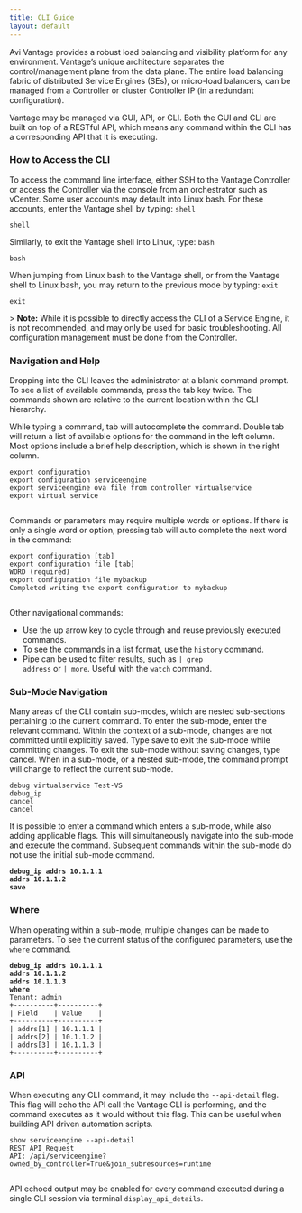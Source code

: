 ```yaml
---
title: CLI Guide
layout: default
---
```


Avi Vantage provides a robust load balancing and visibility platform for any environment. Vantage’s unique architecture separates the control/management plane from the data plane. The entire load balancing fabric of distributed Service Engines (SEs), or micro-load balancers, can be managed from a Controller or cluster Controller IP (in a redundant configuration).

Vantage may be managed via GUI, API, or CLI. Both the GUI and CLI are built on top of a RESTful API, which means any command within the CLI has a corresponding API that it is executing.

### How to Access the CLI

To access the command line interface, either SSH to the Vantage Controller or access the Controller via the console from an orchestrator such as vCenter. Some user accounts may default into Linux bash. For these accounts, enter the Vantage shell by typing: <code>shell</code>

<pre class="command-line language-bash" data-prompt="username@avi:~$"><code>shell</code></pre> 

Similarly, to exit the Vantage shell into Linux, type: <code>bash</code>

<pre class="command-line language-bash" data-prompt=": >"><code>bash</code></pre> 

When jumping from Linux bash to the Vantage shell, or from the Vantage shell to Linux bash, you may return to the previous mode by typing: <code>exit</code>

<pre class="command-line language-bash" data-prompt="username@avi:~$"><code>exit</code></pre> > <strong>Note:</strong> While it is possible to directly access the CLI of a Service Engine, it is not recommended, and may only be used for basic troubleshooting. All configuration management must be done from the Controller.
 

### Navigation and Help

Dropping into the CLI leaves the administrator at a blank command prompt. To see a list of available commands, press the tab key twice. The commands shown are relative to the current location within the CLI hierarchy.

While typing a command, tab will autocomplete the command. Double tab will return a list of available options for the command in the left column. Most options include a brief help description, which is shown in the right column.

<pre class="command-line language-bash" data-prompt=": >"><code>export configuration
export configuration serviceengine
export serviceengine ova file from controller virtualservice
export virtual service    
 </code></pre> 

Commands or parameters may require multiple words or options. If there is only a single word or option, pressing tab will auto complete the next word in the command:

<pre class="command-line language-bash" data-prompt=": >" data-output="3,5"><code>export configuration [tab]
export configuration file [tab]
WORD (required)
export configuration file mybackup
Completed writing the export configuration to mybackup    
 </code></pre> 

Other navigational commands:

* Use the up arrow key to cycle through and reuse previously executed commands. 
* To see the commands in a list format, use the <code>history</code> command. 
* Pipe can be used to filter results, such as <code>| grep address</code> or <code>| more</code>. Useful with the <code>watch</code> command.  

### Sub-Mode Navigation

Many areas of the CLI contain sub-modes, which are nested sub-sections pertaining to the current command. To enter the sub-mode, enter the relevant command. Within the context of a sub-mode, changes are not committed until explicitly saved. Type save to exit the sub-mode while committing changes. To exit the sub-mode without saving changes, type cancel. When in a sub-mode, or a nested sub-mode, the command prompt will change to reflect the current sub-mode.

<pre class="command-line language-bash" data-prompt="2,4|debugvertualservice>;3|debugvirtualservice:debug_ip>"><code>debug virtualservice Test-VS
debug_ip
cancel
cancel</code></pre> 

It is possible to enter a command which enters a sub-mode, while also adding applicable flags. This will simultaneously navigate into the sub-mode and execute the command. Subsequent commands within the sub-mode do not use the initial sub-mode command.

<pre class="command-line language-bash" data-prompt="1,4|debugvirtualservice> ;2-3|debugvirtualservice:debug_ip> "><code><strong>debug_ip addrs 10.1.1.1</strong>
<strong>addrs 10.1.1.2</strong>
<strong>save</strong></code></pre> 

### Where

When operating within a sub-mode, multiple changes can be made to parameters. To see the current status of the configured parameters, use the <code>where</code> command.

<pre class="command-line language-bash" data-prompt="1|debugvirtualservice> ;2-4,13|debugvirtualservice:debug_ip> " data-output="5-12"><code><strong>debug_ip addrs 10.1.1.1</strong>
<strong>addrs 10.1.1.2</strong>
<strong>addrs 10.1.1.3</strong>
<strong>where</strong>
Tenant: admin
+----------+----------+
| Field    | Value    |
+----------+----------+
| addrs[1] | 10.1.1.1 |
| addrs[2] | 10.1.1.2 |
| addrs[3] | 10.1.1.3 |
+----------+----------+</code></pre> 

### API

When executing any CLI command, it may include the <code>--api-detail</code> flag. This flag will echo the API call the Vantage CLI is performing, and the command executes as it would without this flag. This can be useful when building API driven automation scripts.

<pre class="command-line language-bash" data-prompt=": >" data-output="2-99"><code>show serviceengine --api-detail
REST API Request
API: /api/serviceengine?owned_by_controller=True&amp;join_subresources=runtime
 </code></pre> 

API echoed output may be enabled for every command executed during a single CLI session via terminal <code>display_api_details</code>. 

 
